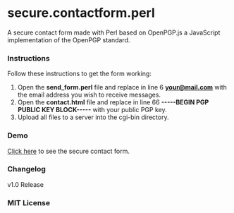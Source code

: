 secure.contactform.perl
=======================

A secure contact form made with Perl based on OpenPGP.js a JavaScript implementation of the OpenPGP standard.

### Instructions

Follow these instructions to get the form working:

1. Open the **send_form.perl** file and replace in line 6 **your@mail.com** with the email address you wish to receive messages. 
2. Open the **contact.html** file and replace in line 66 **-----BEGIN PGP PUBLIC KEY BLOCK-----** with your public PGP key.
3. Upload all files to a server into the cgi-bin directory.

### Demo

[Click here](http://wiegelmann.net/contact.html "Demo") to see the secure contact form.

### Changelog

v1.0 Release

### MIT License

